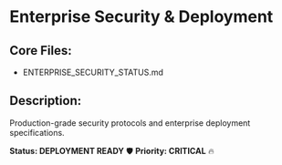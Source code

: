 # Enterprise Security & Deployment

## Core Files:
- ENTERPRISE_SECURITY_STATUS.md

## Description:
Production-grade security protocols and enterprise deployment specifications.

**Status: DEPLOYMENT READY** 🛡️
**Priority: CRITICAL** 🔥
